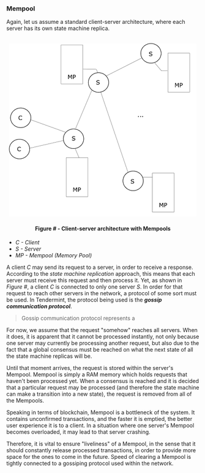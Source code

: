 ### Mempool

Again, let us assume a standard client-server architecture, where each server has its own state machine replica. 

<br/>
<div align='center'> 
	<img src="https://github.com/lukamiletic95/papers/blob/master/images/fig7.png" />
	<h4>Figure # - Client-server architecture with Mempools</h4>
</div>

* *C - Client*
* *S - Server*
* *MP - Mempool (Memory Pool)*

A client *C* may send its request to a server, in order to receive a response. According to the *state machine replication* approach, this means that each server must receive this request and then process it. Yet, as shown in *Figure #*, a client *C* is connected to only one server *S*. In order for that request to reach other servers in the network, a protocol of some sort must be used. In Tendermint, the protocol being used is the ***gossip communication protocol***.

 > Gossip communication protocol represents a 

For now, we assume that the request "somehow" reaches all servers. When it does, it is apparent that it cannot be processed instantly, not only because one server may currently be processing another request, but also due to the fact that a global consensus must be reached on what the next state of all the state machine replicas will be.

Until that moment arrives, the request is stored within the server's Mempool. Mempool is simply a RAM memory which holds requests that haven't been processed yet. When a consensus is reached and it is decided that a particular request may be processed (and therefore the state machine can make a transition into a new state), the request is removed from all of the Mempools.

Speaking in terms of blockchain, Mempool is a bottleneck of the system. It contains unconfirmed transactions, and the faster it is emptied, the better user experience it is to a client. In a situation where one server's Mempool becomes overloaded, it may lead to that server crashing.

Therefore, it is vital to ensure "liveliness" of a Mempool, in the sense that it should constantly release processed transactions, in order to provide more space for the ones to come in the future. Speed of clearing a Mempool is tightly connected to a gossiping protocol used within the network.
<!--stackedit_data:
eyJoaXN0b3J5IjpbNTQ4MTQwNDMwLC04NTM1MDA5MzYsMTc2MT
MzNTg2NywtODE4OTMxNzkzXX0=
-->